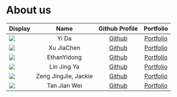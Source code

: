 # About us

Display |         Name         |                Github Profile                 | Portfolio 
--------|:--------------------:|:---------------------------------------------:|:---------:
![](https://via.placeholder.com/100.png?text=Photo) |         Yi Da        |     [Github](https://github.com/ngyida)       | [Portfolio](docs/team/johndoe.md)
![](https://via.placeholder.com/100.png?text=Photo) |      Xu JiaChen      |   [Github](https://github.com/aaronxujiachen) | [Portfolio](docs/team/xujiachen.md)
![](https://via.placeholder.com/100.png?text=Photo) |     EthanYidong      |   [Github](https://github.com/EthanYidong)    | [Portfolio](docs/team/ethanyidong.md)
![](https://via.placeholder.com/100.png?text=Photo) |     Lin Jing Ya      |  [Github](https://github.com/jingyaaa)        | [Portfolio](docs/team/johndoe.md)
![](https://via.placeholder.com/100.png?text=Photo) | Zeng JingJie, Jackie |    [Github](https://github.com/Jjzeng123)     | [Portfolio](docs/team/jackie.md)
![](https://via.placeholder.com/100.png?text=Photo) |     Tan Jian Wei     |     [Github](https://github.com/TJW0911)      | [Portfolio](docs/team/JianWei.md)
